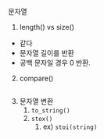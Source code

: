 문자열





1. length() vs size()

- 같다
- 문자열 길이를 반환
- 공백 문자일 경우 0 반환.







2. compare()

```c++

```







3. 문자열 변환
   1. `to_string()`
   2. `stox()`
      1. ex) `stoi(string)`

